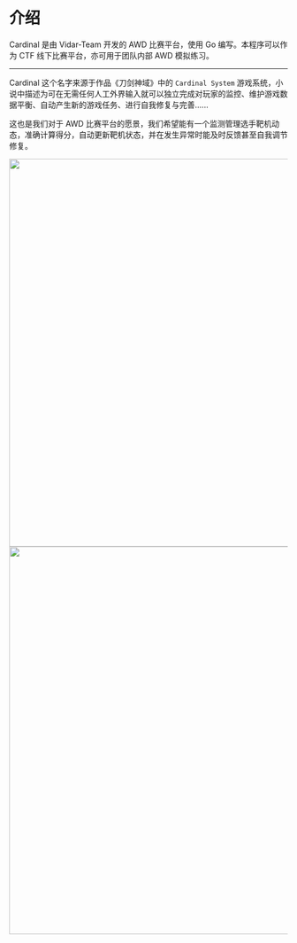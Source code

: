 # 介绍

Cardinal 是由 Vidar-Team 开发的 AWD 比赛平台，使用 Go 编写。本程序可以作为 CTF 线下比赛平台，亦可用于团队内部 AWD 模拟练习。

-------

Cardinal 这个名字来源于作品《刀剑神域》中的 `Cardinal System` 游戏系统，小说中描述为可在无需任何人工外界输入就可以独立完成对玩家的监控、维护游戏数据平衡、自动产生新的游戏任务、进行自我修复与完善......

这也是我们对于 AWD 比赛平台的愿景，我们希望能有一个监测管理选手靶机动态，准确计算得分，自动更新靶机状态，并在发生异常时能及时反馈甚至自我调节修复。

<img src="/img/Cardinal_01.png" width=700px/>
<img src="/img/Cardinal_02.png" width=700px/>